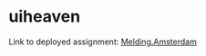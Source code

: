 # uiheaven

Link to deployed assignment: <a href="https://melding-amsterdam.yannickvisbeek.com" target="popup" onclick="window.open('https://melding-amsterdam.yannickvisbeek.com','name','width=375,height=812')">Melding.Amsterdam</a>
